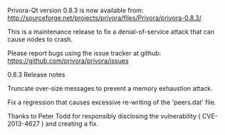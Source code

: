 Privora-Qt version 0.8.3 is now available from:
  http://sourceforge.net/projects/privora/files/Privora/privora-0.8.3/

This is a maintenance release to fix a denial-of-service attack that
can cause nodes to crash.

Please report bugs using the issue tracker at github:
  https://github.com/privora/privora/issues

0.8.3 Release notes

Truncate over-size messages to prevent a memory exhaustion attack.

Fix a regression that causes excessive re-writing of the 'peers.dat' file.


Thanks to Peter Todd for responsibly disclosing the vulnerability
( CVE-2013-4627 ) and creating a fix.

